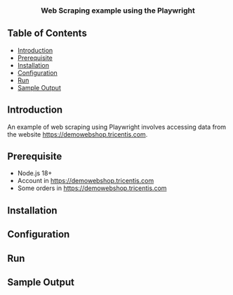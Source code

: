 <h3 align="center">
    <b>Web Scraping example using the Playwright</b>
</h3>

## Table of Contents

- [Introduction](#introduction)
- [Prerequisite](#prerequisite)
- [Installation](#installation)
- [Configuration](#configuration)
- [Run](#run)
- [Sample Output](#sample-output)

## Introduction

An example of web scraping using Playwright involves accessing data from the website https://demowebshop.tricentis.com.

## Prerequisite

- Node.js 18+
- Account in https://demowebshop.tricentis.com
- Some orders in https://demowebshop.tricentis.com

## Installation

## Configuration

## Run

## Sample Output
